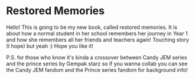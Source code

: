 # Restored Memories

Hello! This is going to be my new book, called restored memories. It is about how a normal student in her school remembers her journey in Year 1 and how she remembers all her friends and teachers again! Touching story (I hope) but yeah :) Hope you like it!

P.S. for those who know it's kinda a crossover between Candy JEM series and the prince series by Gempak starz so if you wanna collab you can see the Candy JEM fandom and the Prince series fandom for background info!
